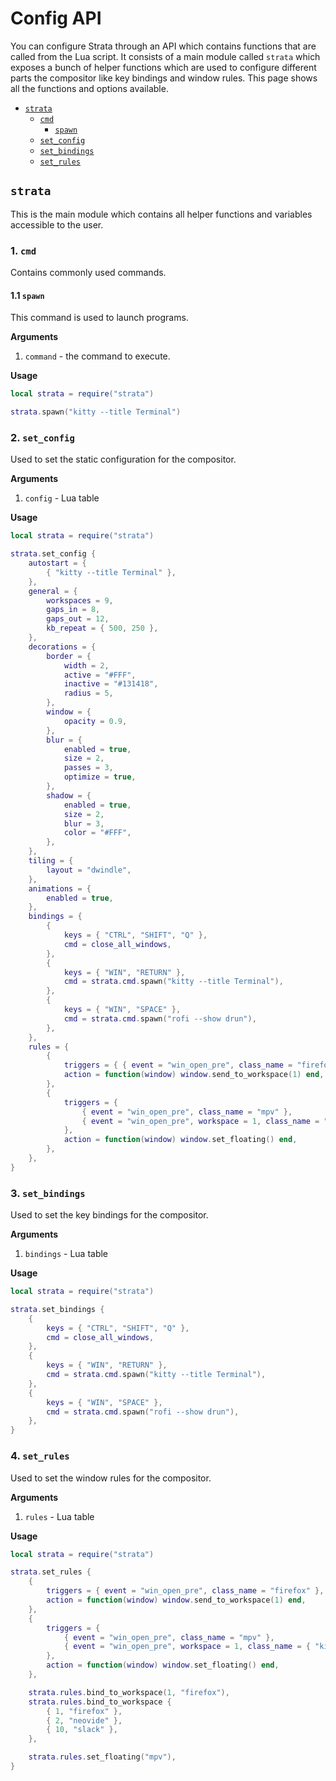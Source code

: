 # Config API
You can configure Strata through an API which contains functions that are called from the Lua script. It consists of a main module called `strata` which exposes a bunch of helper functions which are used to configure different parts the compositor like key bindings and window rules. This page shows all the functions and options available.

- [`strata`](#strata)
    - [`cmd`](#cmd)
      - [`spawn`](#spawn)
    - [`set_config`](#set_config)
    - [`set_bindings`](#set_bindings)
    - [`set_rules`](#set_rules)

## `strata`
This is the main module which contains all helper functions and variables accessible to the user.

### 1. `cmd`

Contains commonly used commands.

#### 1.1 `spawn`

This command is used to launch programs.

**Arguments**
  1. `command` - the command to execute.

**Usage**
```lua
local strata = require("strata")

strata.spawn("kitty --title Terminal")
```

### 2. `set_config`
Used to set the static configuration for the compositor.

**Arguments**
  1. `config` - Lua table

**Usage**
```lua
local strata = require("strata")

strata.set_config {
	autostart = {
		{ "kitty --title Terminal" },
	},
	general = {
		workspaces = 9,
		gaps_in = 8,
		gaps_out = 12,
		kb_repeat = { 500, 250 },
	},
	decorations = {
		border = {
			width = 2,
			active = "#FFF",
			inactive = "#131418",
			radius = 5,
		},
		window = {
			opacity = 0.9,
		},
		blur = {
			enabled = true,
			size = 2,
			passes = 3,
			optimize = true,
		},
		shadow = {
			enabled = true,
			size = 2,
			blur = 3,
			color = "#FFF",
		},
	},
	tiling = {
		layout = "dwindle",
	},
	animations = {
		enabled = true,
	},
	bindings = {
		{
			keys = { "CTRL", "SHIFT", "Q" },
			cmd = close_all_windows,
		},
		{
			keys = { "WIN", "RETURN" },
			cmd = strata.cmd.spawn("kitty --title Terminal"),
		},
		{
			keys = { "WIN", "SPACE" },
			cmd = strata.cmd.spawn("rofi --show drun"),
		},
	},
	rules = {
		{
			triggers = { { event = "win_open_pre", class_name = "firefox" } },
			action = function(window) window.send_to_workspace(1) end,
		},
		{
			triggers = {
				{ event = "win_open_pre", class_name = "mpv" },
				{ event = "win_open_pre", workspace = 1, class_name = "kitty" },
			},
			action = function(window) window.set_floating() end,
		},
	},
}
```

### 3. `set_bindings`
Used to set the key bindings for the compositor.

**Arguments**
  1. `bindings` - Lua table

**Usage**
```lua
local strata = require("strata")

strata.set_bindings {
	{
		keys = { "CTRL", "SHIFT", "Q" },
		cmd = close_all_windows,
	},
	{
		keys = { "WIN", "RETURN" },
		cmd = strata.cmd.spawn("kitty --title Terminal"),
	},
	{
		keys = { "WIN", "SPACE" },
		cmd = strata.cmd.spawn("rofi --show drun"),
	},
}
```

### 4. `set_rules`
Used to set the window rules for the compositor.

**Arguments**
  1. `rules` - Lua table

**Usage**
```lua
local strata = require("strata")

strata.set_rules {
	{
		triggers = { event = "win_open_pre", class_name = "firefox" },
		action = function(window) window.send_to_workspace(1) end,
	},
	{
		triggers = {
			{ event = "win_open_pre", class_name = "mpv" },
			{ event = "win_open_pre", workspace = 1, class_name = { "kitty", "wezterm" } },
		},
		action = function(window) window.set_floating() end,
	},

	strata.rules.bind_to_workspace(1, "firefox"),
	strata.rules.bind_to_workspace {
		{ 1, "firefox" },
		{ 2, "neovide" },
		{ 10, "slack" },
	},

	strata.rules.set_floating("mpv"),
}
```